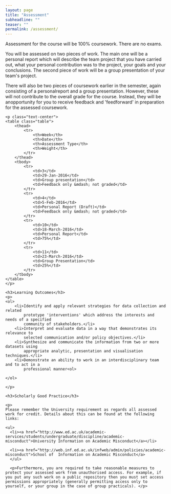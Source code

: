 ```yaml
---
layout: page
title: "Assessment"
subheadline: ""
teaser: ""
permalink: /assessment/
---
```

<div>
	<p>
	Assessment for the course will be 100% coursework. There are
	no exams.</p>
	<p>
	You will be assessed on two pieces of work. The main one will
	be a personal report which will describe the team project that
	you have carried out, what your personal contribution was to
	the project, your goals and your conclusions. The second piece
	of work will be a group presentation of your team's
	project.</p>
	<p>
	There will also be two pieces of coursework earlier in the
	semester, again consisting of a personalreport and a group
	presentation. However, these will not contribute to the
	overall grade for the course. Instead, they will be
	anopportunity for you to receive feedback and 'feedforward' in
	preparation for the assessed coursework.</p>

	<p class="text-center">
	<table class="table">
		<thead>
			<tr>
				<th>Week</th>
				<th>Date</th>
				<th>Assessment Type</th>
				<th>Weight</th>
			</tr>
		</thead>
		<tbody>
			<tr>
				<td>3</td>
				<td>29-Jan-2016</td>
				<td>Group presentation</td>
				<td>Feedback only &mdash; not graded</td>
			</tr>
			<tr>
				<td>4</td>
				<td>5-Feb-2016</td>
				<td>Personal Report (Draft)</td>
				<td>Feedback only &mdash; not graded</td>
			</tr>
			<tr>
				<td>10</td>
				<td>18-March-2016</td>
				<td>Personal Report</td>
				<td>75%</td>
			</tr>
			<tr>
				<td>11</td>
				<td>23-March-2016</td>
				<td>Group Presentation</td>
				<td>25%</td>
			</tr>
		</tbody>
	</table>
	</p>

	<h3>Learning Outcomes</h3>
	<p>
	<ol>
		<li>Identify and apply relevant strategies for data collection and related
			prototype 'interventions' which address the interests and needs of a specified
			community of stakeholders.</li>
	 	<li>Interpret and evaluate data in a way that demonstrates its relevance to
			selected communication and/or policy objectives.</li>
		<li>Synthesize and communicate the information from two or more datasets using
			appropriate analytic, presentation and visualisation techniques.</li>
		<li>Demonstrate an ability to work in an interdisciplinary team and to act in a
			professional manner<ol>

	</ol>

	</p>

	<h3>Scholarly Good Practice</h3>

	<p>
	Please remember the University requirement as regards all assessed work for credit. Details about this can be found at the following links:

	<ul>
      <li><a href="http://www.ed.ac.uk/academic-services/students/undergraduate/discipline/academic-misconduct">University Information on Academic Misconduct</a></li>

      <li><a href="http://web.inf.ed.ac.uk/infweb/admin/policies/academic-misconduct">School of  Information on Academic Misconduct</a> 
      </ul>

      <p>Furthermore, you are required to take reasonable measures to protect your assessed work from unauthorised access. For example, if you put any such work on a public repository then you must set access permissions appropriately (generally permitting access only to yourself, or your group in the case of group practicals). </p>

</div>

